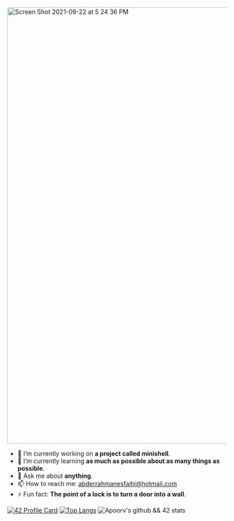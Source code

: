 <img width="1000" alt="Screen Shot 2021-09-22 at 5 24 36 PM" src="https://user-images.githubusercontent.com/58333462/134383830-473390ea-575f-4082-81f0-c0bc4eaa477c.png">

- 🔭 I’m currently working on **a project called minishell**.
- 🌱 I’m currently learning **as much as possible about as many things as possible**.
- 💬 Ask me about **anything**.
- 📫 How to reach me: abderrahmanesfaihi@hotmail.com
- ⚡ Fun fact: **The point of a lock is to turn a door into a wall**.

[![42 Profile Card](https://1337-readme.vercel.app/api/profile?dark=true&login=asfaihi)](https://github.com/abderrsfa)
[![Top Langs](https://github-readme-stats.vercel.app/api/top-langs/?username=abderrsfa&layout=compact&text_color=daf7dc&bg_color=151515)](https://github.com/anuraghazra/github-readme-stats)
![Apoorv's github && 42 stats](https://github-readme-stats.vercel.app/api?username=abderrsfa&show_icons=true&theme=dark)
<!--
**AbderrSfa/AbderrSfa** is a ✨ _special_ ✨ repository because its `README.md` (this file) appears on your GitHub profile.
- 👯 I’m looking to collaborate on ...
- 🤔 I’m looking for help with ...
Here are some ideas to get you started:
-->
